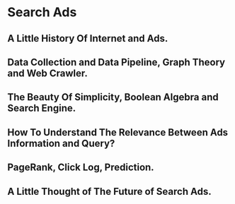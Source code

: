 # Search Ads
## A Little History Of Internet and Ads.
## Data Collection and Data Pipeline, Graph Theory and Web Crawler.
## The Beauty Of Simplicity, Boolean Algebra and Search Engine.
## How To Understand The Relevance Between Ads Information and Query?
## PageRank, Click Log, Prediction.
## A Little Thought of The Future of Search Ads.
